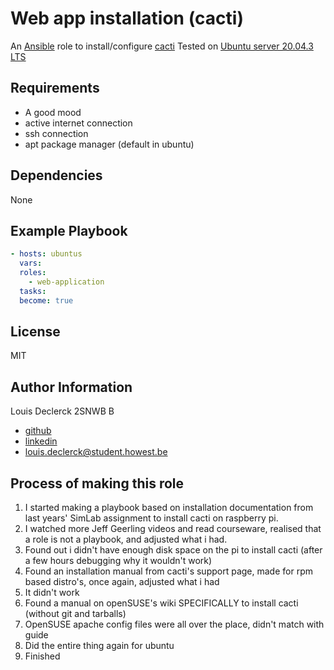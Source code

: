# Web app installation (cacti)

An [Ansible](https://www.ansible.com) role to install/configure [cacti](https://cacti.net)
Tested on [Ubuntu server 20.04.3 LTS](https://ubuntu.com/download/server)

## Requirements

- A good mood
- active internet connection
- ssh connection 
- apt package manager (default in ubuntu)

## Dependencies

None

## Example Playbook

```yaml
- hosts: ubuntus
  vars:
  roles:
    - web-application
  tasks:
  become: true
```

## License

MIT

## Author Information

Louis Declerck 2SNWB B
 - [github](https://github.com/DeclerckLouis)
 - [linkedin](https://www.linkedin.com/in/louis-declerck-student)
 - [louis.declerck@student.howest.be](mailto:louis.declerck@student.howest.be)


## Process of making this role

1. I started making a playbook based on installation documentation from last years' SimLab assignment to install cacti on raspberry pi.
2. I watched more Jeff Geerling videos and read courseware, realised that a role is not a playbook, and adjusted what i had.
3. Found out i didn't have enough disk space on the pi to install cacti (after a few hours debugging why it wouldn't work)
4. Found an installation manual from cacti's support page, made for rpm based distro's, once again, adjusted what i had
5. It didn't work
6. Found a manual on openSUSE's wiki SPECIFICALLY to install cacti (without git and tarballs)
7. OpenSUSE apache config files were all over the place, didn't match with guide
8. Did the entire thing again for ubuntu
9. Finished